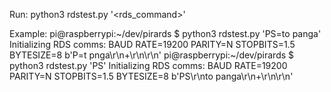 Run: python3 rdstest.py '<rds_command>'

Example:
pi@raspberrypi:~/dev/pirards $ python3 rdstest.py 'PS=to panga'
Initializing RDS comms:
BAUD RATE=19200 PARITY=N STOPBITS=1.5 BYTESIZE=8
b'P=t pnga\r\n+\r\n\r\n'
pi@raspberrypi:~/dev/pirards $ python3 rdstest.py 'PS'
Initializing RDS comms:
BAUD RATE=19200 PARITY=N STOPBITS=1.5 BYTESIZE=8
b'PS\r\nto panga\r\n+\r\n\r\n'


